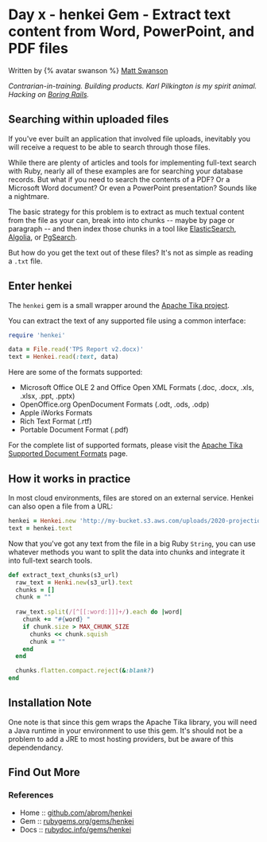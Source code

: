 # Day x - henkei Gem - Extract text content from Word, PowerPoint, and PDF files

Written by {% avatar swanson %} [Matt Swanson](https://github.com/swanson)

_Contrarian-in-training. Building products. Karl Pilkington is my spirit animal. Hacking on [Boring Rails](https://boringrails.com/)._

## Searching within uploaded files

If you've ever built an application that involved file uploads, inevitably you will receive a request to be able to search through those files.

While there are plenty of articles and tools for implementing full-text search with Ruby, nearly all of these examples are for searching your database records. But what if you need to search the contents of a PDF? Or a Microsoft Word document? Or even a PowerPoint presentation? Sounds like a nightmare.

The basic strategy for this problem is to extract as much textual content from the file as your can, break into into chunks -- maybe by page or paragraph -- and then index those chunks in a tool like [ElasticSearch](https://github.com/elastic/elasticsearch-ruby), [Algolia](https://www.algolia.com/doc/api-client/getting-started/install/ruby/?client=ruby), or [PgSearch](https://github.com/Casecommons/pg_search).

But how do you get the text out of these files? It's not as simple as reading a `.txt` file.

## Enter henkei 

The `henkei` gem is a small wrapper around the [Apache Tika project](https://tika.apache.org/).

You can extract the text of any supported file using a common interface:

```ruby
require 'henkei'

data = File.read('TPS Report v2.docx)'
text = Henkei.read(:text, data)
```

Here are some of the formats supported:

* Microsoft Office OLE 2 and Office Open XML Formats (.doc, .docx, .xls, .xlsx, .ppt, .pptx)
* OpenOffice.org OpenDocument Formats (.odt, .ods, .odp)
* Apple iWorks Formats
* Rich Text Format (.rtf)
* Portable Document Format (.pdf)

For the complete list of supported formats, please visit the [Apache Tika Supported Document Formats](http://tika.apache.org/0.9/formats.html) page.

## How it works in practice

In most cloud environments, files are stored on an external service. Henkei can also open a file from a URL:

```ruby
henkei = Henkei.new 'http://my-bucket.s3.aws.com/uploads/2020-projections.pptx'
text = henkei.text
```

Now that you've got any text from the file in a big Ruby `String`, you can use whatever methods you want to split the data into chunks and integrate it into full-text search tools.

```ruby
def extract_text_chunks(s3_url)
  raw_text = Henki.new(s3_url).text
  chunks = []
  chunk = ""
  
  raw_text.split(/[^[[:word:]]]+/).each do |word|
    chunk += "#{word} "
    if chunk.size > MAX_CHUNK_SIZE
      chunks << chunk.squish
      chunk = ""
    end
  end

  chunks.flatten.compact.reject(&:blank?)
end  
```

## Installation Note

One note is that since this gem wraps the Apache Tika library, you will need a Java runtime in your environment to use this gem. It's should not be a problem to add a JRE to most hosting providers, but be aware of this dependendancy.

## Find Out More

### References

* Home  :: [github.com/abrom/henkei](https://github.com/abrom/henkei)
* Gem   :: [rubygems.org/gems/henkei](https://rubygems.org/gems/henkei)
* Docs :: [rubydoc.info/gems/henkei](https://www.rubydoc.info/gems/henkei)
